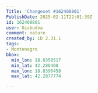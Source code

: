 ```yaml
---
Title: 'Changeset #162408801'
PublishDate: 2025-02-11T22:01:39Z
id: 162408801
user: Gisbudva
comment: nature
created_by: iD 2.31.1
tags:
- Montenegro
bbox:
  min_lon: 18.8358517
  min_lat: 42.280408
  max_lon: 18.8390458
  max_lat: 42.2877774

---
```

